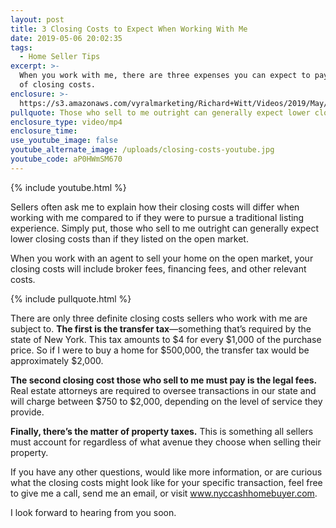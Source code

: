 ```yaml
---
layout: post
title: 3 Closing Costs to Expect When Working With Me
date: 2019-05-06 20:02:35
tags:
  - Home Seller Tips
excerpt: >-
  When you work with me, there are three expenses you can expect to pay in terms
  of closing costs.
enclosure: >-
  https://s3.amazonaws.com/vyralmarketing/Richard+Witt/Videos/2019/May/NYC+Cash+Home+Buyer-+3+Closing+Costs+to+Expect+When+Working+With+Me.mp4
pullquote: Those who sell to me outright can generally expect lower closing costs.
enclosure_type: video/mp4
enclosure_time:
use_youtube_image: false
youtube_alternate_image: /uploads/closing-costs-youtube.jpg
youtube_code: aP0HWmSM670
---
```


{% include youtube.html %}

Sellers often ask me to explain how their closing costs will differ when working with me compared to if they were to pursue a traditional listing experience. Simply put, those who sell to me outright can generally expect lower closing costs than if they listed on the open market.

When you work with an agent to sell your home on the open market, your closing costs will include broker fees, financing fees, and other relevant costs.&nbsp;

{% include pullquote.html %}

There are only three definite closing costs sellers who work with me are subject to. **The first is the transfer tax**—something that’s required by the state of New York. This tax amounts to $4 for every $1,000 of the purchase price. So if I were to buy a home for $500,000, the transfer tax would be approximately $2,000.&nbsp;

**The second closing cost those who sell to me must pay is the legal fees.** Real estate attorneys are required to oversee transactions in our state and will charge between $750 to $2,000, depending on the level of service they provide.

**Finally, there’s the matter of property taxes.** This is something all sellers must account for regardless of what avenue they choose when selling their property.&nbsp;

If you have any other questions, would like more information, or are curious what the closing costs might look like for your specific transaction, feel free to give me a call, send me an email, or visit www.nyccashhomebuyer.com.

I look forward to hearing from you soon.